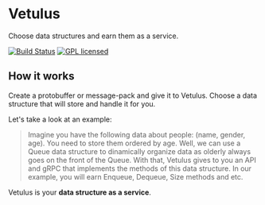 # Vetulus
Choose data structures and earn them as a service.

[![Build Status](https://travis-ci.org/pantuza/vetulus.svg?branch=master)](https://travis-ci.org/pantuza/vetulus)
[![GPL licensed](https://img.shields.io/badge/license-GPL-blue.svg)](https://github.com/pantuza/vetulus/blob/master/LICENSE)

## How it works
Create a protobuffer or message-pack and give it to Vetulus.
Choose a data structure that will store and handle it for you. 

Let's take a look at an example: 
> Imagine you have the following data about people: (name, gender, age).
> You need to store them ordered by age.
> Well, we can use a Queue data structure to dinamically organize data as olderly always goes on the front of the Queue.
> With that, Vetulus gives to you an API and gRPC that implements the methods of this data structure. In our example, 
> you will earn Enqueue, Dequeue, Size methods and etc. 

Vetulus is your **data structure as a service**.
